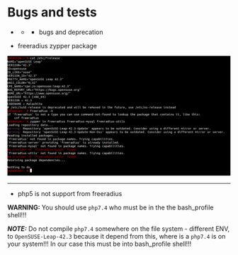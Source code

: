 # Bugs and tests

- - - bugs and deprecation

- freeradius zypper package

![](https://github.com/nu11secur1ty/RADIUS-Ubuntu-20.04/blob/master/OpenSUSE-Leap-42.4/screen/freeradius-depnd.png)

-------------------------------------------------------------------------------------------------------

- php5 is not support from freeradius 

[](https://github.com/nu11secur1ty/RADIUS-Ubuntu-20.04/blob/master/OpenSUSE-Leap-42.4/screen/php5-notsupport.png)

**WARNING:** You should use `php7.4` who must be in the the bash_profile shell!!! 

***NOTE:*** Do not compile `php7.4` somewhere on the file system - different ENV, to `OpenSUSE-Leap-42.3` because it depend from this, where is a `php7.4` is on    your system!!! In our case this must be into bash_profile shell!!!
